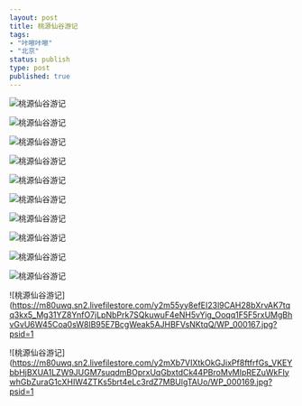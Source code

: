```yaml
--- 
layout: post
title: 桃源仙谷游记
tags: 
- "咔嚓咔嚓"
- "北京"
status: publish
type: post
published: true
---
```


![桃源仙谷游记](https://m80uwq.sn2.livefilestore.com/y2mZ_rtF_DU_LRN3cDtCtx08rWOAcOVO6xKejUsuZtxwI4YVikj-goeEMfu_xCmBsli8hhWcPpzAJZowS-LCDrhM44ZPRYLcNut8JQwThTTh2HjNCmtJuoX0EHME31XKpBU/WP_000124.jpg?psid=1)

![桃源仙谷游记](https://m80uwq.sn2.livefilestore.com/y2mATqHP9ywlwZ5Y2ced5VGOGLmxmMPu2zjbC1SyFZCG4FRF7NqmWtnJI0lodRIHJWsVgtXKJMU64AF7QA4B8O7fyIutMUAVdgLAoL65AxY-c6ONO1Zs4hSHLSFQ6d1xTD7/WP_000127.jpg?psid=1)

![桃源仙谷游记](https://m80uwq.sn2.livefilestore.com/y2mhneHJ8Qs6wEjlSBromSjKMOeFoB4M-y9I6sHr0tMexyy0CFF2QuON0ifRWaa8DOJ5h6iM6wKDD1cFZTNj-swn-fNhreR8s8SGH57LGrLJmGfeMc8DGCintEilfoLjoW_/WP_000128.jpg?psid=1)

![桃源仙谷游记](https://m80uwq.sn2.livefilestore.com/y2manYrbLOtRf-F8eN3aCM6GRcGzWzBqqW_wRr178kYENlEYrWxbMuyod-Ap4lxrM5hBBr1-WuRKrqld1im54WZPcH0yLlVX-wz_nf622Gm3Vf1o_r2vccx-VooiaIe_MQT/WP_000130.jpg?psid=1)

![桃源仙谷游记](https://m80uwq.sn2.livefilestore.com/y2mp4WuqnUVQAJXj3cir-e16KQqSNh5Avec8pEg58nm6iI97VUi_mFvmW21q1OnygYWNAqcGZB3IvneRm6fXpEj35g3UVsqOtknpvfiPs3cDRzNkDTdO0oytoevQ6AxB-Sf/WP_000139.jpg?psid=1)

![桃源仙谷游记](https://m80uwq.sn2.livefilestore.com/y2mXr7SR1-BagbBpQfeaBOOMzLWDadk3NvY51nANf6K6Fcqy8WMZkQHMNBT3lxmSkoASGsrhbRopnXT6Pw4mik6ZaHh8X6i7ibVvsq_FFP0pLOekX2IoBNFKpC8In20YunT/WP_000146.jpg?psid=1)

![桃源仙谷游记](https://m80uwq.sn2.livefilestore.com/y2mNgE7CmcFr7oKa0pRWuelee32hSkXmPaxHoXUIyBECrxNTcPWa3ORjVGXYTK0w-tI-HEto-zERxAGD94WqIRQvDvwiJ9vvsryjXMbjJfSBPM-IH8kwpbrrwITGZhZMnnn/WP_000149.jpg?psid=1)

![桃源仙谷游记](https://m80uwq.sn2.livefilestore.com/y2md8MfykmOuQq-qH_lovF7P2FdJDT7a80nFAMUzVRpfWMNcwQtOyQ8F6Zz0EkRChRrmraXlVOoip838nGDs1aXpnY-mbiBCW7yJO6VwJi9KIy7l7rFeaNsOpf9JE_IRI9V/WP_000154.jpg?psid=1)

![桃源仙谷游记](https://m80uwq.sn2.livefilestore.com/y2mnyrefzTgoH3b5SfTWBi91c_bIZG2Xi-7uBGpUzqgWOu6fQG5_5nf68mOuwb9C8tIQSqj6H6NlE_iMPD1AKfDyB0CJPetflbbpTZb-Q0xPMG3ePpy5u2A2TPC14On-4-_/WP_000156.jpg?psid=1)

![桃源仙谷游记](https://m80uwq.sn2.livefilestore.com/y2m_JDL6UES2KZrCUSd9BomSzZ611otC68Ej0BLe0wXyNJ8x139mGKzAJ5fudNEE7B5QLUV_7XY_Ut6WUIpmiZT51Rk1uLcIXgAWgOmlrBmgKkjki4x8xg6Fg2VyugFTLlh/WP_000161.jpg?psid=1)

![桃源仙谷游记](https://m80uwq.sn2.livefilestore.com/y2m55yy8efEI23l9CAH28bXrvAK7tqq3kx5_Mg31YZ8YnfO7jLpNbPrk7SQkuwuF4eNH5vYig_Ooqq1F5F5rxUMgBhvGvU6W45Coa0sW8lB95E7BcgWeak5AJHBFVsNKtqQ/WP_000167.jpg?psid=1

![桃源仙谷游记](https://m80uwq.sn2.livefilestore.com/y2mXb7VIXtkOkGJixPf8ftfrfGs_VKEYbbHjBXUA1LZW9JUGM7suqdmBOprxUqGbxtdCk44PBroMvMIpREZuWkFIywhGbZuraG1cXHIW4ZTKs5brt4eLc3rdZ7MBUlgTAUo/WP_000169.jpg?psid=1